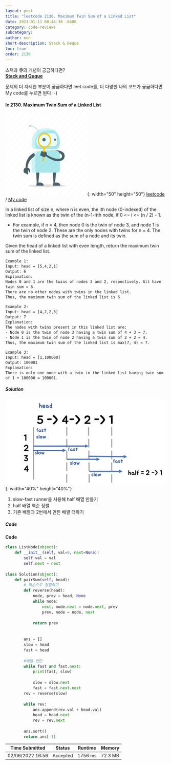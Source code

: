 ```yaml
---
layout: post
title: "leetcode 2130. Maximum Twin Sum of a Linked List"
date: 2021-01-11 08:44:38 -0400
category: code-reviews
subcategory: 
author: eun
short-description: Stack & Deque
toc: true
order: 2130
---
```


스택과 큐의 개념이 궁금하다면?      
<a href="{{ site.url }}{{ site.baseurl }}/data-structure/stack-deque/">**Stack and Quque**</a>

문제의 더 자세한 부분이 궁금하다면 leet code를, 더 다양한 나의 코드가 궁금하다면 My code를 누르면 된다 :-)


#### lc 2130. Maximum Twin Sum of a Linked List
![Image Alt 텍스트](/assets/link.png){: width="50" height="50"} <a href="https://leetcode.com/problems/maximum-twin-sum-of-a-linked-list/">leetcode</a>  /  <a href="http://localhost:8888/notebooks/Desktop/2022/%EC%BD%94%ED%85%8C%20%EC%8A%A4%ED%84%B0%EB%94%94/interviews/chap9_%EC%8A%A4%ED%83%9D%2C%20%ED%81%90/leetcode%202130.ipynb">  My code</a>

In a linked list of size n, where n is even, the ith node (0-indexed) of the linked list is known as the twin of the (n-1-i)th node, if 0 <= i <= (n / 2) - 1.
- For example, if n = 4, then node 0 is the twin of node 3, and node 1 is the twin of node 2. These are the only nodes with twins for n = 4.
The twin sum is defined as the sum of a node and its twin.

Given the head of a linked list with even length, return the maximum twin sum of the linked list.

```
Example 1:
Input: head = [5,4,2,1]
Output: 6
Explanation:
Nodes 0 and 1 are the twins of nodes 3 and 2, respectively. All have twin sum = 6.
There are no other nodes with twins in the linked list.
Thus, the maximum twin sum of the linked list is 6. 
```
```
Example 2:
Input: head = [4,2,2,3]
Output: 7
Explanation:
The nodes with twins present in this linked list are:
- Node 0 is the twin of node 3 having a twin sum of 4 + 3 = 7.
- Node 1 is the twin of node 2 having a twin sum of 2 + 2 = 4.
Thus, the maximum twin sum of the linked list is max(7, 4) = 7. 
```
```
Example 3:
Input: head = [1,100000]
Output: 100001
Explanation:
There is only one node with a twin in the linked list having twin sum of 1 + 100000 = 100001.
```
##### Solution
![Image Alt 텍스트](/assets/images/cr03_08.png){: width="40%" height="40%"}     

1. slow-fast runner을 사용해 half 배열 만들기
2. half 배열 역순 정렬
3. 기존 배열과 2번에서 만든 배열 더하기

##### Code
**Code**
```python
class ListNode(object):
    def __init__(self, val=0, next=None):
        self.val = val
        self.next = next
        
class Solution(object):    
    def pairSum(self, head):
        # 역순으로 정렬하기
        def reverse(head):
            node, prev = head, None
            while node:
                next, node.next = node.next, prev
                prev, node = node, next  
                
            return prev
            
        
        ans = []
        slow = head
        fast = head
        
        #배열 반만
        while fast and fast.next:
            print(fast, slow)

            slow = slow.next
            fast = fast.next.next
        rev = reverse(slow)
        
        while rev:
            ans.append(rev.val + head.val)
            head = head.next
            rev = rev.next
            
        ans.sort()
        return ans[-1]
```

Time Submitted | Status | Runtime | Memory
---|---|---|---|
02/06/2022 16:56|Accepted|1756 ms|72.3 MB


